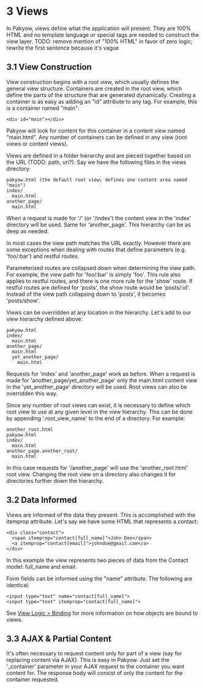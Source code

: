 <h1 id="section_3">3 Views</h1>

In Pakyow, views define what the application will present. They are 100% HTML and no template language or special tags are needed to construct the view layer. 
TODO: remove mention of "100% HTML" in favor of zero logic; rewrite the first sentence because it's vague

<h2 id="section_3.1">3.1 View Construction</h2>

View construction begins with a root view, which usually defines the general view structure. Containers are created in the root view, which define the parts of the structure that are generated dynamically. Creating a container is as easy as adding an "id" attribute to any tag. For example, this is a container named "main":

    <div id="main"></div>

Pakyow will look for content for this container in a content view named "main.html". Any number of containers can be defined in any view (root views or content views). 

Views are defined in a folder hierarchy and are pieced together based on the URL (TODO: path, uri?). Say we have the following files in the views directory:

    pakyow.html (the default root view; defines one content area named "main")
    index/
      main.html
    another_page/
      main.html

When a request is made for '/' (or '/index') the content view in the 'index' directory will be used. Same for 'another_page'. This hierarchy can be as deep as needed.

In most cases the view path matches the URL exactly. However there are some exceptions when dealing with routes that define parameters (e.g. 'foo/:bar') and restful routes.

Parameterized routes are collapsed down when determining the view path. For example, the view path for 'foo/:bar' is simply 'foo'. This rule also applies to restful routes, and there is one more rule for the 'show' route. If  restful routes are defined for 'posts', the show route would be 'posts/:id'. Instead of the view path collapsing down to 'posts', it becomes 'posts/show'.

Views can be overridden at any location in the hierarchy. Let's add to our view hierarchy defined above:

    pakyow.html
    index/
      main.html
    another_page/
      main.html
      yet_another_page/
        main.html

Requests for 'index' and 'another_page' work as before. When a request is made for 'another_page/yet_another_page' only the main.html content view in the 'yet_another_page' directory will be used. Root views can also be overridden this way.

Since any number of root views can exist, it is necessary to define which root view to use at any given level in the view hierarchy. This can be done by appending '.root_view_name' to the end of a directory. For example:

    another_root.html
    pakyow.html
    index/
      main.html
    another_page.another_root/
      main.html

In this case requests for '/another_page' will use the 'another_root.html' root view. Changing the root view on a directory also changes it for directories further down the hierarchy.

<h2 id="section_3.2">3.2 Data Informed</h2>

Views are informed of the data they present. This is accomplished with the itemprop attribute. Let's say we have some HTML that represents a contact:

    <div class="contact">
      <span itemprop="contact[full_name]">John Doe</span>
      <a itemprop="contact[email]">johndoe@gmail.com</a>
    </div>

In this example the view represents two pieces of data from the Contact model: full_name and email.

Form fields can be informed using the "name" attribute. The following are identical:

    <input type="text" name="contact[full_name]">
    <input type="text" itemprop="contact[full_name]">

See [View Logic > Binding](#section_6.3) for more information on how objects are bound to views.

<h2 id="section_3.3">3.3 AJAX & Partial Content</h2>

It's often necessary to request content only for part of a view (say for replacing content via AJAX). This is easy in Pakyow. Just set the '_container' parameter in your AJAX request to the container you want content for. The response body will consist of only the content for the container requested.
